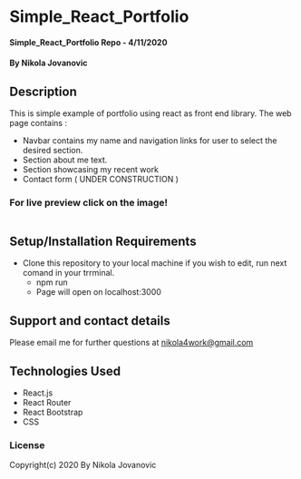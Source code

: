 # Simple_React_Portfolio

#### Simple_React_Portfolio Repo - 4/11/2020

#### By Nikola Jovanovic



## Description

This is simple example of portfolio using react as front end library. 
The web page contains :

* Navbar contains my name and navigation links for user to select the desired section.
* Section about me text.
* Section showcasing my recent work
* Contact form ( UNDER CONSTRUCTION )




### For live preview click on the image!


<a href=""><img src="">
</a>




## Setup/Installation Requirements

* Clone this repository to your local machine if you wish to edit,
  run next comand in your trrminal.
  * npm run
  * Page will open on localhost:3000
  
 

## Support and contact details

Please email me for further questions at nikola4work@gmail.com

## Technologies Used

* React.js
* React Router
* React Bootstrap
* CSS



### License

Copyright(c) 2020 By Nikola Jovanovic
